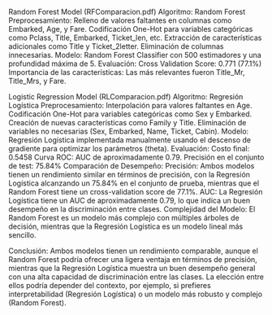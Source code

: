 Random Forest Model (RFComparacion.pdf)
Algoritmo: Random Forest
Preprocesamiento:
  Relleno de valores faltantes en columnas como Embarked, Age, y Fare.
  Codificación One-Hot para variables categóricas como Pclass, Title, Embarked, Ticket_len, etc.
  Extracción de características adicionales como Title y Ticket_2letter.
  Eliminación de columnas innecesarias.
Modelo:
  Random Forest Classifier con 500 estimadores y una profundidad máxima de 5.
Evaluación:
  Cross Validation Score: 0.771 (77.1%)
Importancia de las características: Las más relevantes fueron Title_Mr, Title_Mrs, y Fare.

Logistic Regression Model (RLComparacion.pdf)
Algoritmo: Regresión Logística
Preprocesamiento:
  Interpolación para valores faltantes en Age.
  Codificación One-Hot para variables categóricas como Sex y Embarked.
  Creación de nuevas características como Family y Title.
  Eliminación de variables no necesarias (Sex, Embarked, Name, Ticket, Cabin).
Modelo:
  Regresión Logística implementada manualmente usando el descenso de gradiente para optimizar los parámetros (theta).
Evaluación:
  Costo final: 0.5458
Curva ROC: AUC de aproximadamente 0.79.
Precisión en el conjunto de test: 75.84%
Comparación de Desempeño:
  Precisión: Ambos modelos tienen un rendimiento similar en términos de precisión, con la Regresión Logística alcanzando un 75.84% en el conjunto de prueba, mientras que el Random Forest tiene un cross-validation score de 77.1%.
  AUC: La Regresión Logística tiene un AUC de aproximadamente 0.79, lo que indica un buen desempeño en la discriminación entre clases.
  Complejidad del Modelo: El Random Forest es un modelo más complejo con múltiples árboles de decisión, mientras que la Regresión Logística es un modelo lineal más sencillo.

Conclusión: Ambos modelos tienen un rendimiento comparable, aunque el Random Forest podría ofrecer una ligera ventaja en términos de precisión, mientras que la Regresión Logística muestra un buen desempeño general con una alta capacidad de discriminación entre las clases. La elección entre ellos podría depender del contexto, por ejemplo, si prefieres interpretabilidad (Regresión Logística) o un modelo más robusto y complejo (Random Forest).

